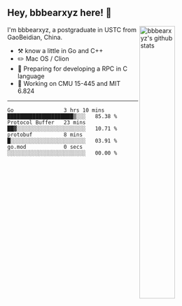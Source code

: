 ## Hey, bbbearxyz here! :wave:

<img align="right" alt="bbbearxyz's github stats" width="40%" src="https://github-readme-stats.vercel.app/api?username=bbbearxyz&show_icons=true">

I'm bbbearxyz, a postgraduate in USTC from GaoBeidian, China.

-   :hammer_and_pick:    know a little in Go and C++
-   :pencil2: Mac OS / Clion
-   :seedling: Preparing for developing a RPC in C language 
-   :thinking: Working on CMU 15-445 and MIT 6.824
---
<!--START_SECTION:waka-->

```text
Go                3 hrs 10 mins   █████████████████████▒░░░   85.38 %
Protocol Buffer   23 mins         ██▓░░░░░░░░░░░░░░░░░░░░░░   10.71 %
protobuf          8 mins          █░░░░░░░░░░░░░░░░░░░░░░░░   03.91 %
go.mod            0 secs          ░░░░░░░░░░░░░░░░░░░░░░░░░   00.00 %
```

<!--END_SECTION:waka-->
